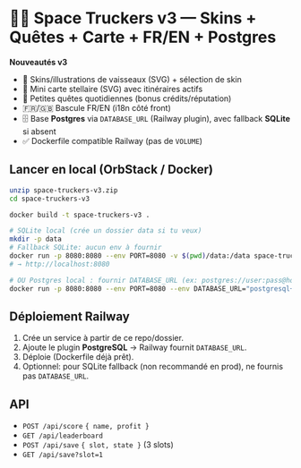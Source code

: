 # 🚛🚀 Space Truckers v3 — Skins + Quêtes + Carte + FR/EN + Postgres

**Nouveautés v3**
- 🎨 Skins/illustrations de vaisseaux (SVG) + sélection de skin
- 🧭 Mini carte stellaire (SVG) avec itinéraires actifs
- 🎯 Petites quêtes quotidiennes (bonus crédits/réputation)
- 🇫🇷/🇬🇧 Bascule FR/EN (i18n côté front)
- 🗄️ Base **Postgres** via `DATABASE_URL` (Railway plugin), avec fallback **SQLite** si absent
- ✅ Dockerfile compatible Railway (pas de `VOLUME`)

## Lancer en local (OrbStack / Docker)
```bash
unzip space-truckers-v3.zip
cd space-truckers-v3

docker build -t space-truckers-v3 .

# SQLite local (crée un dossier data si tu veux)
mkdir -p data
# Fallback SQLite: aucun env à fournir
docker run -p 8080:8080 --env PORT=8080 -v $(pwd)/data:/data space-truckers-v3
# → http://localhost:8080

# OU Postgres local : fournir DATABASE_URL (ex: postgres://user:pass@host:5432/db)
docker run -p 8080:8080 --env PORT=8080 --env DATABASE_URL="postgresql+psycopg2://user:pass@host:5432/db" space-truckers-v3
```
## Déploiement Railway
1) Crée un service à partir de ce repo/dossier.  
2) Ajoute le plugin **PostgreSQL** → Railway fournit `DATABASE_URL`.  
3) Déploie (Dockerfile déjà prêt).  
4) Optionnel: pour SQLite fallback (non recommandé en prod), ne fournis pas `DATABASE_URL`.

## API
- `POST /api/score` `{ name, profit }`
- `GET /api/leaderboard`
- `POST /api/save` `{ slot, state }` (3 slots)
- `GET /api/save?slot=1`
